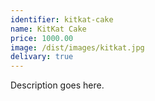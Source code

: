 ```yaml
---
identifier: kitkat-cake
name: KitKat Cake
price: 1000.00
image: /dist/images/kitkat.jpg
delivary: true
---
```

Description goes here.